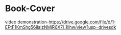 # Book-Cover
video demonstration-https://drive.google.com/file/d/1-EPtF1KmShg56ilaIzNMjR6X7l_1ilhw/view?usp=drivesdk
